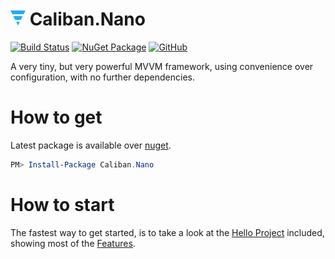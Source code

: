 # ![](docs/img/Inline.png) Caliban.Nano

[![Build Status](https://img.shields.io/azure-devops/build/cuhsat/Caliban.Nano/3?logo=azuredevops&logoColor=white&style=for-the-badge&colorB=44CC11)](https://dev.azure.com/cuhsat/Caliban.Nano)
[![NuGet Package](https://img.shields.io/nuget/v/Caliban.Nano.svg?logo=nuget&logoColor=white&style=for-the-badge&colorB=44CC11)](https://www.nuget.org/packages/Caliban.Nano)
[![GitHub](https://img.shields.io/github/license/Caliban-Nano/Caliban.Nano?color=44CC11&logo=github&logoColor=white&style=for-the-badge)](https://www.github.com/Caliban-Nano/Caliban.Nano)

A very tiny, but very powerful MVVM framework, using convenience over configuration, with no further dependencies.

# How to get

Latest package is available over [nuget](https://www.nuget.org/packages/Caliban.Nano).

```powershell
PM> Install-Package Caliban.Nano
```

# How to start

The fastest way to get started, is to take a look at the [Hello Project](samples/Caliban.Nano.Hello/) included, showing most of the [Features](docs/README.md).
